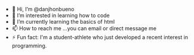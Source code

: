 - 👋 Hi, I’m @danjhonbueno
- 👀 I’m interested in learning how to code
- 🌱 I’m currently learning the basics of html
- 📫 How to reach me ...you can email or direct message me
- ⚡ Fun fact: I'm a student-athlete who just developed a recent interest in programming.

<!---
danjhonbueno/danjhonbueno is a ✨ special ✨ repository because its `README.md` (this file) appears on your GitHub profile.
You can click the Preview link to take a look at your changes.
--->
